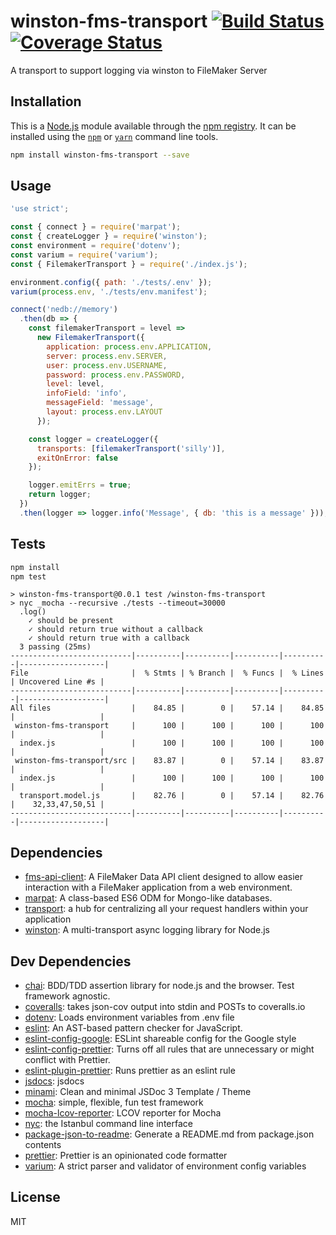 # winston-fms-transport [![Build Status](https://travis-ci.org/Luidog/winston-fms-transport.png?branch=master)](https://travis-ci.org/Luidog/winston-fms-transport)[![Coverage Status](https://coveralls.io/repos/github/Luidog/winston-fms-transport/badge.svg?branch=master)](https://coveralls.io/github/Luidog/winston-fms-transport?branch=master)

A transport to support logging via winston to FileMaker Server

## Installation

This is a [Node.js](https://nodejs.org/) module available through the
[npm registry](https://www.npmjs.com/). It can be installed using the
[`npm`](https://docs.npmjs.com/getting-started/installing-npm-packages-locally)
or
[`yarn`](https://yarnpkg.com/en/)
command line tools.

```sh
npm install winston-fms-transport --save
```

## Usage

```js
'use strict';

const { connect } = require('marpat');
const { createLogger } = require('winston');
const environment = require('dotenv');
const varium = require('varium');
const { FilemakerTransport } = require('./index.js');

environment.config({ path: './tests/.env' });
varium(process.env, './tests/env.manifest');

connect('nedb://memory')
  .then(db => {
    const filemakerTransport = level =>
      new FilemakerTransport({
        application: process.env.APPLICATION,
        server: process.env.SERVER,
        user: process.env.USERNAME,
        password: process.env.PASSWORD,
        level: level,
        infoField: 'info',
        messageField: 'message',
        layout: process.env.LAYOUT
      });

    const logger = createLogger({
      transports: [filemakerTransport('silly')],
      exitOnError: false
    });

    logger.emitErrs = true;
    return logger;
  })
  .then(logger => logger.info('Message', { db: 'this is a message' }));
```

## Tests

```sh
npm install
npm test
```

```
> winston-fms-transport@0.0.1 test /winston-fms-transport
> nyc _mocha --recursive ./tests --timeout=30000
  .log()
    ✓ should be present
    ✓ should return true without a callback
    ✓ should return true with a callback
  3 passing (25ms)
---------------------------|----------|----------|----------|----------|-------------------|
File                       |  % Stmts | % Branch |  % Funcs |  % Lines | Uncovered Line #s |
---------------------------|----------|----------|----------|----------|-------------------|
All files                  |    84.85 |        0 |    57.14 |    84.85 |                   |
 winston-fms-transport     |      100 |      100 |      100 |      100 |                   |
  index.js                 |      100 |      100 |      100 |      100 |                   |
 winston-fms-transport/src |    83.87 |        0 |    57.14 |    83.87 |                   |
  index.js                 |      100 |      100 |      100 |      100 |                   |
  transport.model.js       |    82.76 |        0 |    57.14 |    82.76 |    32,33,47,50,51 |
---------------------------|----------|----------|----------|----------|-------------------|
```

## Dependencies

* [fms-api-client](https://ghub.io/fms-api-client): A FileMaker Data API client designed to allow easier interaction with a FileMaker application from a web environment.
* [marpat](https://ghub.io/marpat): A class-based ES6 ODM for Mongo-like databases.
* [transport](https://ghub.io/transport): a hub for centralizing all your request handlers within your application
* [winston](https://ghub.io/winston): A multi-transport async logging library for Node.js

## Dev Dependencies

* [chai](https://ghub.io/chai): BDD/TDD assertion library for node.js and the browser. Test framework agnostic.
* [coveralls](https://ghub.io/coveralls): takes json-cov output into stdin and POSTs to coveralls.io
* [dotenv](https://ghub.io/dotenv): Loads environment variables from .env file
* [eslint](https://ghub.io/eslint): An AST-based pattern checker for JavaScript.
* [eslint-config-google](https://ghub.io/eslint-config-google): ESLint shareable config for the Google style
* [eslint-config-prettier](https://ghub.io/eslint-config-prettier): Turns off all rules that are unnecessary or might conflict with Prettier.
* [eslint-plugin-prettier](https://ghub.io/eslint-plugin-prettier): Runs prettier as an eslint rule
* [jsdocs](https://ghub.io/jsdocs): jsdocs
* [minami](https://ghub.io/minami): Clean and minimal JSDoc 3 Template / Theme
* [mocha](https://ghub.io/mocha): simple, flexible, fun test framework
* [mocha-lcov-reporter](https://ghub.io/mocha-lcov-reporter): LCOV reporter for Mocha
* [nyc](https://ghub.io/nyc): the Istanbul command line interface
* [package-json-to-readme](https://ghub.io/package-json-to-readme): Generate a README.md from package.json contents
* [prettier](https://ghub.io/prettier): Prettier is an opinionated code formatter
* [varium](https://ghub.io/varium): A strict parser and validator of environment config variables

## License

MIT
